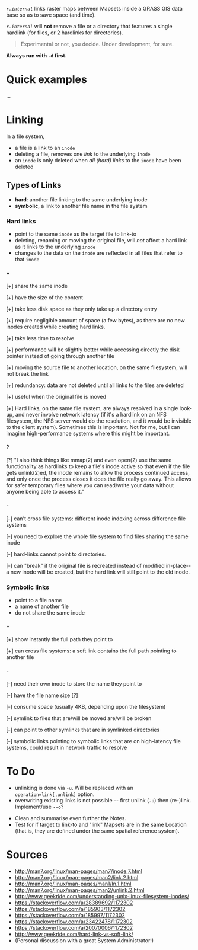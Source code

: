 *`r.internal`* links raster maps between Mapsets inside a GRASS GIS data base so as
to save space (and time).

*`r.internal`* will **not** remove a file or a directory that features a single
hardlink (for files, or 2 hardlinks for directories).

> Experimental or not, you decide.  Under development, for sure.

**Always run with `-d` first.**

Quick examples
==============

...


Linking
=======

In a file system,

* a file is a link to an `inode`
* deleting a file, removes one *link* to the underlying `inode`
* an `inode` is only deleted when *all (hard) links* to the `inode` have been
  deleted

## Types of Links

* **hard**: another file linking to the same underlying inode
* **symbolic**, a link to another file name in the file system

### Hard links

* point to the same `inode` as the target file to link-to
* deleting, renaming or moving the original file, will *not* affect a hard link
as it links to the underlying `inode`
* changes to the data on the `inode` are reflected in all files that refer to
  that `inode`

#### +

[+] share the same inode

[+] have the size of the content

[+] take less disk space as they only take up a directory entry

[+] require negligible amount of space (a few bytes), as there are no new
inodes created while creating hard links.

[+] take less time to resolve

[+] performance will be slightly better while accessing directly the disk
pointer instead of going through another file

[+] moving the source file to another location, on the same filesystem, will
not break the link

[+] redundancy: data are not deleted until all links to the files are deleted

[+] useful when the original file is moved

[+] Hard links, on the same file system, are always resolved in a single
look-up, and never involve network latency (if it's a hardlink on an NFS
filesystem, the NFS server would do the resolution, and it would be invisible
to the client system). Sometimes this is important. Not for me, but I can
imagine high-performance systems where this might be important.

#### ?

[?] "I also think things like mmap(2) and even open(2) use the same
functionality as hardlinks to keep a file's inode active so that even if the
file gets unlink(2)ed, the inode remains to allow the process continued access,
and only once the process closes it does the file really go away. This allows
for safer temporary files where you can read/write your data without anyone
being able to access it."

#### -

[-] can't cross file systems: different inode indexing across difference file
systems

[-] you need to explore the whole file system to find files sharing the same
inode

[-] hard-links cannot point to directories.

[-] can "break" if the original file is recreated instead of modified
in-place--a new inode will be created, but the hard link will still point to
the old inode.

### Symbolic links

* point to a file name
* a name of another file
* do not share the same inode

#### +

[+] show instantly the full path they point to

[+] can cross file systems: a soft link contains the full path pointing to
another file

#### -

[-] need their own inode to store the name they point to

[-] have the file name size [?]

[-] consume space (usually 4KB, depending upon the filesystem)

[-] symlink to files that are/will be moved are/will be broken

[-] can point to other symlinks that are in symlinked directories

[-] symbolic links pointing to symbolic links that are on high-latency file
systems, could result in network traffic to resolve

To Do
=====

- unlinking is done via `-u`. Will be replaced with an
  `operation=link[,unlink]` option.
- overwriting existing links is not possible -- first unlink (`-u`) then
  (re-)link.  Implement/use `--o`?

* Clean and summarise even further the Notes.
* Test for if target to link-to and "link" Mapsets are in the same Location
  (that is, they are defined under the same spatial reference system).

Sources
=======

* http://man7.org/linux/man-pages/man7/inode.7.html
* http://man7.org/linux/man-pages/man2/link.2.html
* http://man7.org/linux/man-pages/man1/ln.1.html
* http://man7.org/linux/man-pages/man2/unlink.2.html 
* http://www.geekride.com/understanding-unix-linux-filesystem-inodes/
* https://stackoverflow.com/a/28389692/1172302
* https://stackoverflow.com/a/185903/1172302
* https://stackoverflow.com/a/185997/1172302
* https://stackoverflow.com/a/23422478/1172302
* https://stackoverflow.com/a/20070006/1172302
* http://www.geekride.com/hard-link-vs-soft-link/
* (Personal discussion with a great System Administrator!)
